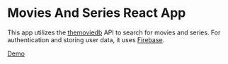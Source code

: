 # Movies And Series React App
This app utilizes the [themoviedb](https://www.themoviedb.org) API to search for movies and series.
For authentication and storing user data, it uses [Firebase](https://firebase.google.com).


[Demo](https://lists-fa5ab.web.app)
